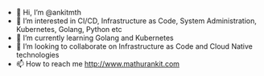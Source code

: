 - 👋 Hi, I’m @ankitmth
- 👀 I’m interested in CI/CD, Infrastructure as Code, System Administration, Kubernetes, Golang, Python etc
- 🌱 I’m currently learning Golang and Kubernetes
- 💞️ I’m looking to collaborate on Infrastructure as Code and Cloud Native technologies
- 📫 How to reach me http://www.mathurankit.com
